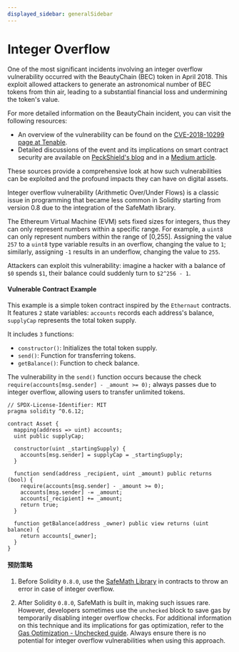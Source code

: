 ```yaml
---
displayed_sidebar: generalSidebar
---
```


# Integer Overflow

One of the most significant incidents involving an integer overflow vulnerability occurred with the BeautyChain (BEC) token in April 2018. This exploit allowed attackers to generate an astronomical number of BEC tokens from thin air, leading to a substantial financial loss and undermining the token's value.

For more detailed information on the BeautyChain incident, you can visit the following resources:

- An overview of the vulnerability can be found on the [CVE-2018-10299 page at Tenable](https://www.tenable.com/cve/CVE-2018-10299).
- Detailed discussions of the event and its implications on smart contract security are available on [PeckShield's blog](https://peckshield.com/2018/04/22/batchOverflow/) and in a [Medium article](https://medium.com/secbit-media/a-disastrous-vulnerability-found-in-smart-contracts-of-beautychain-bec-dbf24ddbc30e).

These sources provide a comprehensive look at how such vulnerabilities can be exploited and the profound impacts they can have on digital assets.

Integer overflow vulnerability (Arithmetic Over/Under Flows) is a classic issue in programming that became less common in Solidity starting from version 0.8 due to the integration of the SafeMath library.

The Ethereum Virtual Machine (EVM) sets fixed sizes for integers, thus they can only represent numbers within a specific range. For example, a `uint8` can only represent numbers within the range of [0,255]. Assigning the value `257` to a `uint8` type variable results in an overflow, changing the value to `1`; similarly, assigning `-1` results in an underflow, changing the value to `255`.

Attackers can exploit this vulnerability: imagine a hacker with a balance of `$0` spends `$1`, their balance could suddenly turn to `$2^256 - 1`.

#### Vulnerable Contract Example

This example is a simple token contract inspired by the `Ethernaut` contracts. It features `2` state variables: `accounts` records each address's balance, `supplyCap` represents the total token supply.

It includes `3` functions:

- `constructor()`: Initializes the total token supply.
- `send()`: Function for transferring tokens.
- `getBalance()`: Function to check balance.

The vulnerability in the `send()` function occurs because the check `require(accounts[msg.sender] - _amount >= 0);` always passes due to integer overflow, allowing users to transfer unlimited tokens.

```solidity
// SPDX-License-Identifier: MIT
pragma solidity ^0.6.12;

contract Asset {
  mapping(address => uint) accounts;
  uint public supplyCap;

  constructor(uint _startingSupply) {
    accounts[msg.sender] = supplyCap = _startingSupply;
  }

  function send(address _recipient, uint _amount) public returns (bool) {
    require(accounts[msg.sender] - _amount >= 0);
    accounts[msg.sender] -= _amount;
    accounts[_recipient] += _amount;
    return true;
  }

  function getBalance(address _owner) public view returns (uint balance) {
    return accounts[_owner];
  }
}
```

#### 预防策略

1. Before Solidity `0.8.0`, use the [SafeMath Library](https://github.com/OpenZeppelin/openzeppelin-contracts/blob/release-v4.0/contracts/utils/math/SafeMath.sol) in contracts to throw an error in case of integer overflow.

2. After Solidity `0.8.0`, SafeMath is built in, making such issues rare. However, developers sometimes use the `unchecked` block to save gas by temporarily disabling integer overflow checks. For additional information on this technique and its implications for gas optimization, refer to the [Gas Optimization - Unchecked guide](../gas-optimization/unchecked.md). Always ensure there is no potential for integer overflow vulnerabilities when using this approach.

